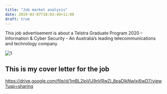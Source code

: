 ```yaml
---
title: "Job market analysis"
date: 2019-03-07T18:03:49+11:00
draft: true
---
```


This job advertisement is about a Telstra Graduate Program 2020 – Information & Cyber Security - An Australia’s leading telecommunications and technology company

![1](/img/U.png)

## This is my cover letter for the job
https://drive.google.com/file/d/1mBL2IpVIJ9nVRwZj_8paDlkNwlxj6wD7/view?usp=sharing
